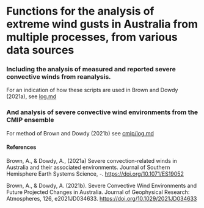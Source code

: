 # Functions for the analysis of extreme wind gusts in Australia from multiple processes, from various data sources

### Including the analysis of measured and reported severe convective winds from reanalysis. 

For an indication of how these scripts are used in Brown and Dowdy (2021a), see [log.md](https://github.com/andrewbrown31/SCW-analysis/blob/master/log.md)
	
### And analysis of severe convective wind environments from the CMIP ensemble
For method of Brown and Dowdy (2021b) see [cmip/log.md](https://github.com/andrewbrown31/SCW-analysis/blob/master/cmip/log.md)
        

#### References
Brown, A., & Dowdy, A., (2021a) Severe convection-related winds in Australia and their associated environments. Journal of Southern Hemisphere Earth Systems Science, -. https://doi.org/10.1071/ES19052

Brown, A., & Dowdy, A. (2021b). Severe Convective Wind Environments and Future Projected Changes in Australia. Journal of Geophysical Research: Atmospheres, 126, e2021JD034633. https://doi.org/10.1029/2021JD034633
